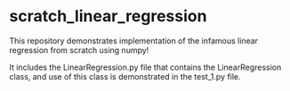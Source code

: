 # scratch_linear_regression
This repository demonstrates implementation of the infamous linear regression from scratch using numpy!

It includes the LinearRegression.py file that contains the LinearRegression class, and use of this class is demonstrated in the test_1.py file.
